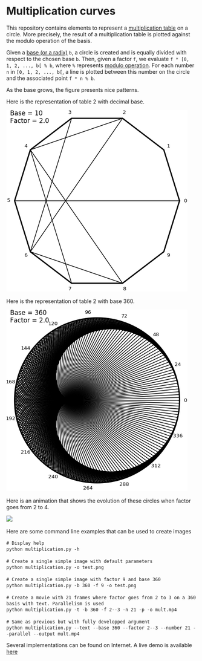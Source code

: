 # Multiplication curves

This repository contains elements to represent a
[multiplication table](https://en.wikipedia.org/wiki/Multiplication_table)
on a circle. More precisely, the result of a multiplication table is plotted
against the modulo operation of the basis.

Given a [base (or a radix)](https://en.wikipedia.org/wiki/Radix) `b`, a circle is created
and is equally divided with respect to the chosen base `b`.
Then, given a factor `f`, we evaluate `f * [0, 1, 2, ..., b[ % b`, where `%`
represents [modulo operation](https://en.wikipedia.org/wiki/Modulo_operation).
For each number `n` in `[0, 1, 2, ..., b[`, a line is plotted between this number on the circle
and the associated point `f * n % b`.

As the base grows, the figure presents nice patterns.

Here is the representation of table 2 with decimal base.

![](mult_02_010_480.png)

Here is the representation of table 2 with base 360.

![](mult_02_360_480.png)

Here is an animation that shows the evolution of these circles when factor goes from 2 to 4.

![](https://upload.wikimedia.org/wikipedia/commons/3/3f/Multiplication_prop_curve.gif)


Here are some command line examples that can be used to create images

    # Display help
    python multiplication.py -h

    # Create a single simple image with default parameters
    python multiplication.py -o test.png

    # Create a single simple image with factor 9 and base 360
    python multiplication.py -b 360 -f 9 -o test.png

    # Create a movie with 21 frames where factor goes from 2 to 3 on a 360 basis with text. Parallelism is used
    python multiplication.py -t -b 360 -f 2--3 -n 21 -p -o mult.mp4

    # Same as previous but with fully developped argument
    python multiplication.py --text --base 360 --factor 2--3 --number 21 --parallel --output mult.mp4

Several implementations can be found on Internet.
A live demo is available [here](http://8holon.github.io/CircularGraph/)
